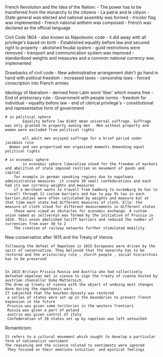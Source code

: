 
French Revolution and the Idea of the Nation:
	-    The power has to be transferred from the monarchy to the citizens 
	-    La patrie and le citiyon 
	-    State general was elected and national assembly was formed
	-    tricolor flag was implemented
	-    French national anthem was composed
	-    French was declared as the official language

Civil Code 1804
	- also known as Napoleonic code
	- it did away with all privilege's based on birth
	- Established equality before law and secured right to property
	- abolished feudal system
	- guild restrictions were removed
	- transport and communication system was improved
	- standardized weights and measures and a common national currency was implemented

Drawbacks of civil code
	- New administrative arrangement didn't go hand in hand with political freedom
	- increased taxes
	- censorship laws
	- forced conscription into French armies 

Ideology of liberalism
	-  derived from Latin word 'liber' which means free
	-  End of aristocracy rule
	- Government with people norms
	- freedom for individual
	- equality before law
	- end of clerical privilege's
	- constitutional and representative form of government

	# in political sphere
			Equality before law didnt mean universal suffrage. Suffrage was only granted to property owning men . Men without property and women were excluded from political rights

			all adult men enjoyed suffrage for a brief period under jacobins rule
	  Women and non propertied men organised moments demanding equal political rights

	# in economic sphere
			in economic sphere liberalism stood for the freedom of markets and abolition of state imposed restrion on movement of goods and capital
		for example in german speaking regions due to napoleans administrative measures  it create 39 small confederations and each had its own currency weights and measures
		if a merchant wants to travell from hamburg to nuremburg he has to travell through 11 custom barriers and has to pay 5% tax in each barrier,duties were often calculated by weights and measure but at that time each state had different measures of cloth.'Elle' the measure of cloth stood for different measurements in different states
		these were viewd as obstacles for economic exchange. A custom union named as zollverein was formed by the initiative of Prussia in 1834. This union abolished tariff barriers and reduced the number of currencies from over 30 to 2
		The creation of railway networks further stimulated mobility 

New conservation after 1815 and the Treaty of Vienna  

	following the defeat of Napolean in 1815 Europeans were driven by the sprit of conservatism. They believed that the monarchy has to be restored and the aristocracy rule , church people , social hierarchies has to be preserved


	In 1815 Britain Prissia Russia and Austria who had collectively defeated nepolean met in vienna to sign the treaty of vienna hosted by austrian chancellor Duke Matternich.
	The drew up treaty of vienna with the object of undoing most changes done during the napoleonic wars
	IT subjected that the bourbon dynasty was restored
	 a series of states were set up in the boundaries to prevent french expansion in the future
	 Prussia was given some teritories in the western frontiers
	 Russia was given a part of poland
	 austria was given control of italy 
	 Confederation of 39 states set up by napolean was left untouched

Romanticism:

	It refers to a cultural movement which sought to develop a particular form of nationalist sentiment
	The reasoning and the science related to sentiments were ignored
	 They focused on their emotions intuition  and mystical feelings
	 

